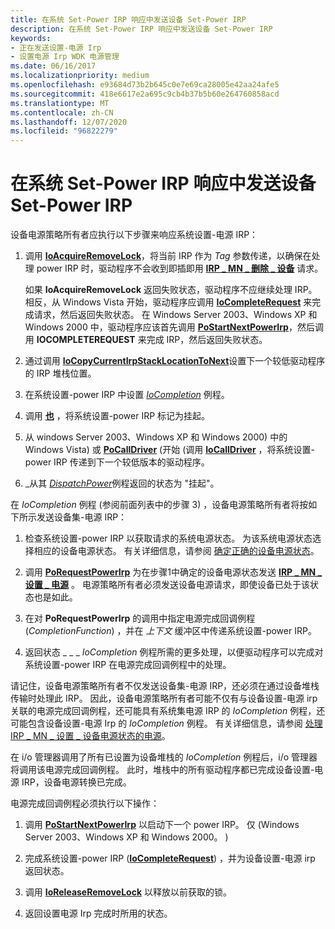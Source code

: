 ```yaml
---
title: 在系统 Set-Power IRP 响应中发送设备 Set-Power IRP
description: 在系统 Set-Power IRP 响应中发送设备 Set-Power IRP
keywords:
- 正在发送设置-电源 Irp
- 设置电源 Irp WDK 电源管理
ms.date: 06/16/2017
ms.localizationpriority: medium
ms.openlocfilehash: e93684d73b2b645c0e7e69ca28005e42aa24afe5
ms.sourcegitcommit: 418e6617e2a695c9cb4b37b5b60e264760858acd
ms.translationtype: MT
ms.contentlocale: zh-CN
ms.lasthandoff: 12/07/2020
ms.locfileid: "96822279"
---
```

# <a name="sending-a-device-set-power-irp-in-response-to-a-system-set-power-irp"></a>在系统 Set-Power IRP 响应中发送设备 Set-Power IRP





设备电源策略所有者应执行以下步骤来响应系统设置-电源 IRP：

1.  调用 [**IoAcquireRemoveLock**](/windows-hardware/drivers/ddi/wdm/nf-wdm-ioacquireremovelock)，将当前 IRP 作为 *Tag* 参数传递，以确保在处理 power IRP 时，驱动程序不会收到即插即用 [**IRP \_ MN \_ 删除 \_ 设备**](./irp-mn-remove-device.md) 请求。

    如果 **IoAcquireRemoveLock** 返回失败状态，驱动程序不应继续处理 IRP。 相反，从 Windows Vista 开始，驱动程序应调用 [**IoCompleteRequest**](/windows-hardware/drivers/ddi/wdm/nf-wdm-iocompleterequest) 来完成请求，然后返回失败状态。 在 Windows Server 2003、Windows XP 和 Windows 2000 中，驱动程序应该首先调用 [**PoStartNextPowerIrp**](/windows-hardware/drivers/ddi/ntifs/nf-ntifs-postartnextpowerirp)，然后调用 **IOCOMPLETEREQUEST** 来完成 IRP，然后返回失败状态。

2.  通过调用 [**IoCopyCurrentIrpStackLocationToNext**](/windows-hardware/drivers/ddi/wdm/nf-wdm-iocopycurrentirpstacklocationtonext)设置下一个较低驱动程序的 IRP 堆栈位置。

3.  在系统设置-power IRP 中设置 [*IoCompletion*](/windows-hardware/drivers/ddi/wdm/nc-wdm-io_completion_routine) 例程。

4.  调用 [**也**](/windows-hardware/drivers/ddi/wdm/nf-wdm-iomarkirppending) ，将系统设置-power IRP 标记为挂起。

5.  从 windows Server 2003、Windows XP 和 Windows 2000) 中的 Windows Vista) 或 [**PoCallDriver**](/windows-hardware/drivers/ddi/ntifs/nf-ntifs-pocalldriver) (开始 (调用 [**IoCallDriver**](/windows-hardware/drivers/ddi/wdm/nf-wdm-iocalldriver) ，将系统设置-power IRP 传递到下一个较低版本的驱动程序。

6.  \_从其 [*DispatchPower*](/windows-hardware/drivers/ddi/wdm/nc-wdm-driver_dispatch)例程返回的状态为 "挂起"。

在 *IoCompletion* 例程 (参阅前面列表中的步骤 3) ，设备电源策略所有者将按如下所示发送设备集-电源 IRP：

1.  检查系统设置-power IRP 以获取请求的系统电源状态。 为该系统电源状态选择相应的设备电源状态。 有关详细信息，请参阅 [确定正确的设备电源状态](determining-the-correct-device-power-state.md)。

2.  调用 [**PoRequestPowerIrp**](/windows-hardware/drivers/ddi/wdm/nf-wdm-porequestpowerirp) 为在步骤1中确定的设备电源状态发送 [**IRP \_ MN \_ 设置 \_ 电源**](./irp-mn-set-power.md) 。 电源策略所有者必须发送设备电源请求，即使设备已处于该状态也是如此。

3.  在对 **PoRequestPowerIrp** 的调用中指定电源完成回调例程 (*CompletionFunction*) ，并在 *上下文* 缓冲区中传递系统设置-power IRP。

4.  返回状态 \_ \_ \_ *IoCompletion* 例程所需的更多处理，以便驱动程序可以完成对系统设置-power IRP 在电源完成回调例程中的处理。

请记住，设备电源策略所有者不仅发送设备集-电源 IRP，还必须在通过设备堆栈传输时处理此 IRP。 因此，设备电源策略所有者可能不仅有与设备设置-电源 irp 关联的电源完成回调例程，还可能具有系统集电源 IRP 的 *IoCompletion* 例程，还可能包含设备设置-电源 Irp 的 *IoCompletion* 例程。 有关详细信息，请参阅 [处理 IRP \_ MN \_ 设置 \_ 设备电源状态的电源](handling-irp-mn-set-power-for-device-power-states.md)。

在 i/o 管理器调用了所有已设置为设备堆栈的 *IoCompletion* 例程后，i/o 管理器将调用该电源完成回调例程。 此时，堆栈中的所有驱动程序都已完成设备设置-电源 IRP，设备电源转换已完成。

电源完成回调例程必须执行以下操作：

1.  调用 [**PoStartNextPowerIrp**](/windows-hardware/drivers/ddi/ntifs/nf-ntifs-postartnextpowerirp) 以启动下一个 power IRP。 仅 (Windows Server 2003、Windows XP 和 Windows 2000。 ) 

2.  完成系统设置-power IRP ([**IoCompleteRequest**](/windows-hardware/drivers/ddi/wdm/nf-wdm-iocompleterequest)) ，并为设备设置-电源 irp 返回状态。

3.  调用 [**IoReleaseRemoveLock**](/windows-hardware/drivers/ddi/wdm/nf-wdm-ioreleaseremovelock) 以释放以前获取的锁。

4.  返回设置电源 Irp 完成时所用的状态。

 


